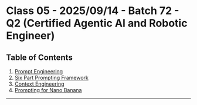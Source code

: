 # Class 05 - 2025/09/14 - Batch 72 - Q2 (Certified Agentic AI and Robotic Engineer)

## Table of Contents

1. [Prompt Engineering](./prompt_engineering.md)
2. [Six Part Prompting Framework](./six_part_prompting_framework.md)
3. [Context Engineering](./context_engineering_tutorial.md)
4. [Prompting for Nano Banana](./image_generation/readme.md)

---